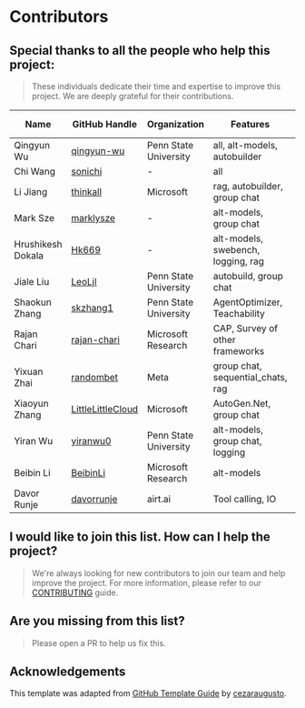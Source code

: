 # Contributors

## Special thanks to all the people who help this project:
> These individuals dedicate their time and expertise to improve this project. We are deeply grateful for their contributions.

| Name            | GitHub Handle                                              | Organization           | Features                                | Roadmap Lead |
|-----------------|------------------------------------------------------------|------------------------|-----------------------------------------|--------------|
| Qingyun Wu      | [qingyun-wu](https://github.com/qingyun-wu)                | Penn State University  | all, alt-models, autobuilder            | Yes          |
| Chi Wang        | [sonichi](https://github.com/sonichi)                      | -                      | all                                     | Yes          |
| Li Jiang        | [thinkall](https://github.com/thinkall)                    | Microsoft              | rag, autobuilder, group chat            | Yes          |
| Mark Sze        | [marklysze](https://github.com/marklysze)                  | -                      | alt-models, group chat                  | No           |
| Hrushikesh Dokala | [Hk669](https://github.com/Hk669)                        | -                      | alt-models, swebench, logging, rag      | No           |
| Jiale Liu       | [LeoLjl](https://github.com/LeoLjl)                       | Penn State University  | autobuild, group chat                   | No           |
| Shaokun Zhang   | [skzhang1](https://github.com/skzhang1)                    | Penn State University  | AgentOptimizer, Teachability            | Yes          |
| Rajan Chari     | [rajan-chari](https://github.com/rajan-chari)              | Microsoft Research     | CAP, Survey of other frameworks         | No           |
| Yixuan Zhai     | [randombet](https://github.com/randombet)                  | Meta                   | group chat, sequential_chats, rag       | No           |
| Xiaoyun Zhang   | [LittleLittleCloud](https://github.com/LittleLittleCloud)  | Microsoft              | AutoGen.Net, group chat                 | Yes          |
| Yiran Wu        | [yiranwu0](https://github.com/yiranwu0)                    | Penn State University  | alt-models, group chat, logging         | Yes          |
| Beibin Li       | [BeibinLi](https://github.com/BeibinLi)                    | Microsoft Research     | alt-models                              | Yes          |
| Davor Runje     | [davorrunje](https://github.com/davorrunje)                | airt.ai                | Tool calling, IO                        |              |


## I would like to join this list. How can I help the project?
> We're always looking for new contributors to join our team and help improve the project. For more information, please refer to our [CONTRIBUTING](https://microsoft.github.io/autogen/docs/contributor-guide/contributing) guide.


## Are you missing from this list?
> Please open a PR to help us fix this.


## Acknowledgements
This template was adapted from [GitHub Template Guide](https://github.com/cezaraugusto/github-template-guidelines/blob/master/.github/CONTRIBUTORS.md) by [cezaraugusto](https://github.com/cezaraugusto).
